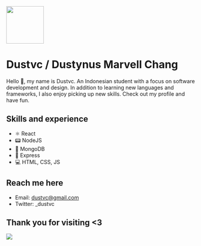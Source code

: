 <img width="100" height="100" src="https://user-images.githubusercontent.com/114353131/209820122-edf315ed-134a-4b27-818c-b1c8caedc98d.jpg">

# Dustvc / Dustynus Marvell Chang
Hello 👋, my name is Dustvc. An Indonesian student with a focus on software development and design. In addition to learning new languages and frameworks, I also enjoy picking up new skills. Check out my profile and have fun.

## Skills and experience
* ⚛️ React
* 📟 NodeJS
* 🥭 MongoDB
* 🚅 Express
* 💻 HTML, CSS, JS

## Reach me here
* Email: dustvc@gmail.com
* Twitter: _dustvc

## Thank you for visiting <3
[![](https://visitcount.itsvg.in/api?id=dustvc&label=Profile%20Views&color=1&icon=5&pretty=false)](https://visitcount.itsvg.in)
